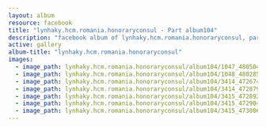 ```yaml
---
layout: album
resource: facebook
title: "lynhaky.hcm.romania.honoraryconsul - Part album104"
description: "facebook album of lynhaky.hcm.romania.honoraryconsul, part album104."
active: gallery
album-title: "lynhaky.hcm.romania.honoraryconsul"
images:
  - image_path: lynhaky.hcm.romania.honoraryconsul/album104/1047_480504663_1168554074628551_2273783937866223844_n.jpg
  - image_path: lynhaky.hcm.romania.honoraryconsul/album104/1048_480285797_1168554331295192_3891837554163511454_n.jpg
  - image_path: lynhaky.hcm.romania.honoraryconsul/album104/3414_472674926_1140691054081520_2208413216012672991_n.jpg
  - image_path: lynhaky.hcm.romania.honoraryconsul/album104/3414_472879929_1140691064081519_3486568178629000840_n.jpg
  - image_path: lynhaky.hcm.romania.honoraryconsul/album104/3415_472892939_1140691067414852_7994537128373697328_n.jpg
  - image_path: lynhaky.hcm.romania.honoraryconsul/album104/3415_472904140_1140690424081583_3320968589280574686_n.jpg
  - image_path: lynhaky.hcm.romania.honoraryconsul/album104/3415_473006120_1140691070748185_7031230275005184845_n.jpg
---
```

